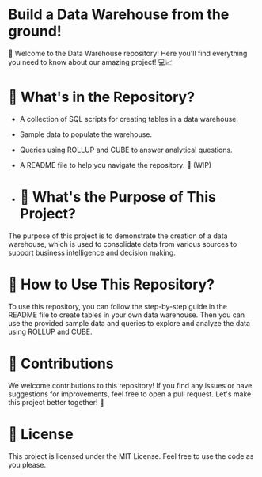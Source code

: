 # Build a Data Warehouse from the ground!

👋 Welcome to the Data Warehouse repository! Here you'll find everything you need to know about our amazing project! 💻📈

# 📁 What's in the Repository?

- A collection of SQL scripts for creating tables in a data warehouse.
- Sample data to populate the warehouse.
- Queries using ROLLUP and CUBE to answer analytical questions.
- A README file to help you navigate the repository. 🧐 (WIP)

- # 🎉 What's the Purpose of This Project?
The purpose of this project is to demonstrate the creation of a data warehouse, which is used to consolidate data from various sources to support business intelligence and decision making.

# 🤔 How to Use This Repository?
To use this repository, you can follow the step-by-step guide in the README file to create tables in your own data warehouse. Then you can use the provided sample data and queries to explore and analyze the data using ROLLUP and CUBE.

# 🙏 Contributions
We welcome contributions to this repository! If you find any issues or have suggestions for improvements, feel free to open a pull request. Let's make this project better together! 🤝

# 📝 License
This project is licensed under the MIT License. Feel free to use the code as you please.